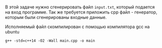В этой задаче нужно сгенерировать файл `input.txt`, который подается на вход программе. Так же требуется приложить cpp файл - генератор, которым были сгенерированы входные данные.

Исполняемый файл скомпилирован с помощью компилятора gcc на ubuntu
```
g++ -std=c++14 -O2 -Wall main.cpp -o main
```
